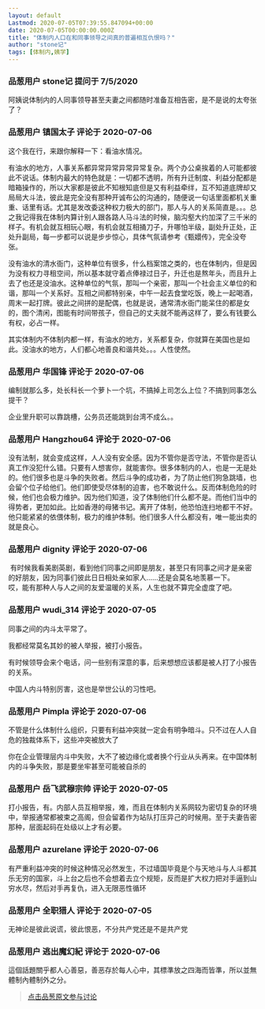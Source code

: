 ```yaml
---
layout: default
Lastmod: 2020-07-05T07:39:55.847094+00:00
date: 2020-07-05T00:00:00.000Z
title: "体制内人口在和同事领导之间真的普遍相互仇恨吗？"
author: "stone记"
tags: [体制内,姨学]
---
```



### 品葱用户 **stone记** 提问于 7/5/2020
    
阿姨说体制内的人同事领导甚至夫妻之间都随时准备互相告密，是不是说的太夸张了？
    
                

### 品葱用户 **镇国太子** 评论于 2020-07-06
        
这个我在行，来跟你解释一下：看油水情况。  
  
有油水的地方，人事关系都异常异常异常异常复杂。两个办公桌挨着的人可能都彼此不说话。体制内最大的特色就是：一切都不透明，所有升迁制度、利益分配都是暗箱操作的，所以大家都是彼此不知根知底但是又有利益牵绊，互不知道底牌却又局局大斗法，彼此是完全没有那种开诚布公的沟通的，随便说一句话里面都机关重重、话里有话。尤其是发改委这种权力极大的部门，那人与人的关系简直是。。。总之我记得我在体制内算计别人跟各路人马斗法的时候，脑沟壑大约加深了三千米的样子。有机会就互相玩心眼，有机会就互相捅刀子，升哪怕半级，副处升正处，正处升副局，每一步都可以说是步步惊心，具体气氛请参考《甄嬛传》，完全没夸张。  
  
没有油水的清水衙门，这种单位有很多，什么档案馆之类的，也在体制内，但是因为没有权力寻租空间，所以基本就守着点俸禄过日子，升迁也是熬年头，而且升上去了也还是没油水。这种单位的气氛，那叫一个亲密，那叫一个社会主义单位的和谐，那叫一个关系好。互相之间都特别亲，中午一起去食堂吃饭，晚上一起喝酒，周末一起打牌。彼此之间拼的是配偶，也就是说，通常清水衙门能呆住的都是女的，图个清闲，图能有时间带孩子，但自己的丈夫就不能再这样了，要么有钱要么有权，必占一样。  
  
其实体制内不体制内都一样，有油水的地方，关系都复杂，你就算在美国也是如此。没油水的地方，人们都心地善良和谐共处。。。人性使然。
        
                

### 品葱用户 **华国锋** 评论于 2020-07-06
        
编制就那么多，处长科长一个萝卜一个坑，不搞掉上司怎么上位？不搞到同事怎么提干？  
  
企业里升职可以靠跳槽，公务员还能跳到台湾不成么。。
        
                

### 品葱用户 **Hangzhou64** 评论于 2020-07-06
        
没有法制，就会变成这样，人人没有安全感。因为不管你是否守法，不管你是否认真工作没犯什么错。只要有人想害你，就能害你。很多体制内的人，也是一无是处的。他们很多也是斗争的失败者。然后斗争的成功者，为了防止他们狗急跳墙，也会留个位子给他们。他们即使受尽体制的迫害，也不敢说什么。反而体制危险的时候，他们也会极力维护。因为他们知道，没了体制他们什么都不是。而他们当中的得势者，更加如此。比如香港的母猪书记。离开了体制，他恐怕连扫地都干不好。他只能紧紧的依偎体制，极力的维护体制。他们很多人什么都没有，唯一能出卖的就是良心。
        
                

### 品葱用户 **dignity** 评论于 2020-07-06
        
 有时候我看美剧英剧，看到他们同事之间即是朋友，甚至只有同事之间才是亲密的好朋友，因为同事们彼此日日相处亲如家人……还是会莫名地羡慕一下。  
哎，能有那种人与人之间的友爱温暖的关系，人生也就不算完全虚度了吧。
        
                

### 品葱用户 **wudi_314** 评论于 2020-07-05
        
同事之间的内斗太平常了。  
  
我都经常莫名其妙的被人举报，被打小报告。  
  
有时候领导会来个电话，问一些别有深意的事，后来想想应该都是被人打了小报告的关系。  
  
中国人内斗特别厉害，这也是举世公认的习性吧。
        
                

### 品葱用户 **Pimpla** 评论于 2020-07-06
        
不管是什么体制什么组织，只要有利益冲突就一定会有明争暗斗。只不过在人人自危的独裁体系下，这些冲突被放大了  
  
你在企业管理层内斗中失败，大不了被边缘化或者换个行业从头再来。在中国体制内的斗争失败，那是要坐牢甚至可能被自杀的
        
                

### 品葱用户 **岳飞武穆宗帅** 评论于 2020-07-05
        
打小报告，有。内部人员互相举报，难，而且在体制内关系网较为密切复杂的环境中，举报通常都被束之高阁，但会留着作为站队打压异己的时候用。至于夫妻告密那种，层面起码在处级以上才有必要。
        
                

### 品葱用户 **azurelane** 评论于 2020-07-06
        
有严重利益冲突的时候这种情况必然发生，不过墙国毕竟是个与天地斗与人斗都其乐无穷的国家，斗上台之后也不会想着去立个规矩，反而是扩大权力把对手逼到山穷水尽，然后对手再复仇，进入无限恶性循环
        
                

### 品葱用户 **全职猎人** 评论于 2020-07-05
        
无神论是彼此说谎，彼此恨恶，不分共产党还是不是共产党
        
                

### 品葱用户 **逃出魔幻紀** 评论于 2020-07-06
        
這個話題關乎都人心善惡，善恶存於每人心中，其標準放之四海而皆準，所以並無體制內體制外之分。
        
                





> [点击品葱原文参与讨论](https://pincong.rocks/question/28103)

